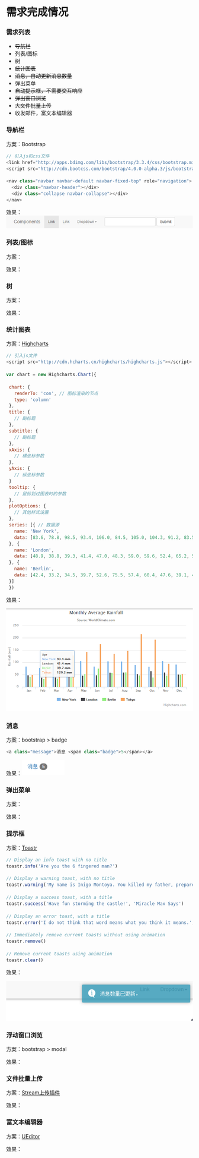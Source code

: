 # 需求完成情况

### 需求列表

* ~~导航栏~~
* 列表/图标
* 树
* ~~统计图表~~
* ~~消息，自动更新消息数量~~
* 弹出菜单
* ~~自动提示框，不需要交互响应~~
* ~~弹出窗口浏览~~
* ~~大文件批量上传~~
* 收发邮件，富文本编辑器

### 导航栏

方案：Bootstrap

```js
// 引入js和css文件
<link href="http://apps.bdimg.com/libs/bootstrap/3.3.4/css/bootstrap.min.css" rel="stylesheet">
<script src="http://cdn.bootcss.com/bootstrap/4.0.0-alpha.3/js/bootstrap.min.js"></script>

<nav class="navbar navbar-default navbar-fixed-top" role="navigation">
  <div class="navbar-header"></div>
  <div class="collapse navbar-collapse"></div>
</nav>
```

效果：
![导航栏](./assets/nav.PNG)

### 列表/图标

方案：

效果：

### 树

方案：

效果：

### 统计图表

方案：[Highcharts](http://www.hcharts.cn/api/index.php)

```javascript
// 引入js文件
<script src="http://cdn.hcharts.cn/highcharts/highcharts.js"></script>

var chart = new Highcharts.Chart({

 chart: {
   renderTo: 'con', // 图标渲染的节点
   type: 'column'
 },
 title: {
   // 副标题
 },
 subtitle: {
   // 副标题
 },
 xAxis: {
   // 横坐标参数
 },
 yAxis: {
   // 纵坐标参数
 }
 tooltip: {
   // 鼠标划过图表时的参数
 },
 plotOptions: {
   // 其他样式设置
 },
 series: [{ // 数据源
   name: 'New York',
   data: [83.6, 78.8, 98.5, 93.4, 106.0, 84.5, 105.0, 104.3, 91.2, 83.5, 106.6, 92.3]
 }, {
   name: 'London',
   data: [48.9, 38.8, 39.3, 41.4, 47.0, 48.3, 59.0, 59.6, 52.4, 65.2, 59.3, 51.2]
 }, {
   name: 'Berlin',
   data: [42.4, 33.2, 34.5, 39.7, 52.6, 75.5, 57.4, 60.4, 47.6, 39.1, 46.8, 51.1]
 }]
 })
```

效果：

![统计图表](./assets/chart.PNG)

### 消息

方案：bootstrap &gt; badge

```javascript
<a class="message">消息 <span class="badge">5</span></a>
```

效果：![消息](./assets/messages.PNG)

### 弹出菜单

方案：

效果：

### 提示框

方案：[Toastr](https://github.com/CodeSeven/toastr)

```javascript
// Display an info toast with no title
toastr.info('Are you the 6 fingered man?')

// Display a warning toast, with no title 
toastr.warning('My name is Inigo Montoya. You killed my father, prepare to die!')

// Display a success toast, with a title 
toastr.success('Have fun storming the castle!', 'Miracle Max Says')

// Display an error toast, with a title 
toastr.error('I do not think that word means what you think it means.', 'Inconceivable!')

// Immediately remove current toasts without using animation 
toastr.remove()

// Remove current toasts using animation 
toastr.clear()
```

效果：

![提示框](./assets/toastr.PNG)

### 浮动窗口浏览

方案：bootstrap &gt; modal

效果：

### 文件批量上传

方案：[Stream上传插件](http://www.twinkling.cn/)

效果：

### 富文本编辑器 

方案：[UEditor](http://fex.baidu.com/ueditor/)

效果：

